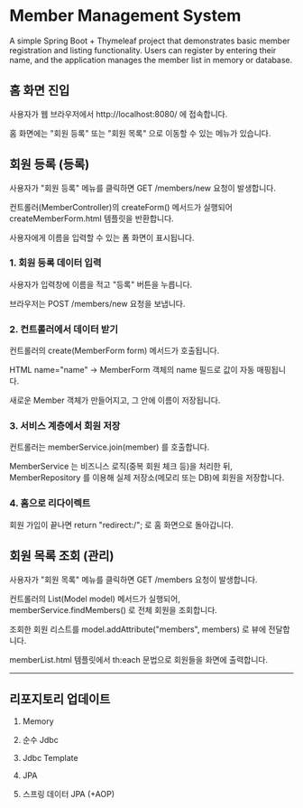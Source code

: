 # Member Management System

A simple Spring Boot + Thymeleaf project that demonstrates basic member registration and listing functionality.
Users can register by entering their name, and the application manages the member list in memory or database.

## 홈 화면 진입

사용자가 웹 브라우저에서 http://localhost:8080/ 에 접속합니다.

홈 화면에는 "회원 등록" 또는 "회원 목록" 으로 이동할 수 있는 메뉴가 있습니다.

## 회원 등록 (등록)

사용자가 "회원 등록" 메뉴를 클릭하면 GET /members/new 요청이 발생합니다.

컨트롤러(MemberController)의 createForm() 메서드가 실행되어 createMemberForm.html 템플릿을 반환합니다.

사용자에게 이름을 입력할 수 있는 폼 화면이 표시됩니다.

### 1. 회원 등록 데이터 입력

사용자가 입력창에 이름을 적고 "등록" 버튼을 누릅니다.

브라우저는 POST /members/new 요청을 보냅니다.


### 2. 컨트롤러에서 데이터 받기

컨트롤러의 create(MemberForm form) 메서드가 호출됩니다.

HTML name="name" → MemberForm 객체의 name 필드로 값이 자동 매핑됩니다.

새로운 Member 객체가 만들어지고, 그 안에 이름이 저장됩니다.

### 3. 서비스 계층에서 회원 저장

컨트롤러는 memberService.join(member) 를 호출합니다.

MemberService 는 비즈니스 로직(중복 회원 체크 등)을 처리한 뒤, MemberRepository 를 이용해 실제 저장소(메모리 또는 DB)에 회원을 저장합니다.

### 4. 홈으로 리다이렉트

회원 가입이 끝나면 return "redirect:/"; 로 홈 화면으로 돌아갑니다.

## 회원 목록 조회 (관리)

사용자가 "회원 목록" 메뉴를 클릭하면
GET /members 요청이 발생합니다.

컨트롤러의 List(Model model) 메서드가 실행되어, memberService.findMembers() 로 전체 회원을 조회합니다.

조회한 회원 리스트를 model.addAttribute("members", members) 로 뷰에 전달합니다.

memberList.html 템플릿에서 th:each 문법으로 회원들을 화면에 출력합니다.

---

## 리포지토리 업데이트

1. Memory

2. 순수 Jdbc

3. Jdbc Template

4. JPA

5. 스프링 데이터 JPA (+AOP)

